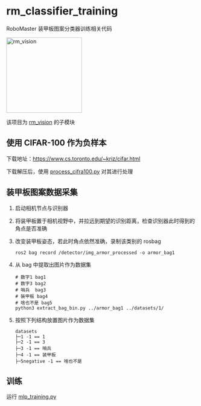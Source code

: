 # rm_classifier_training
RoboMaster 装甲板图案分类器训练相关代码

<img src="rm_vision.svg" alt="rm_vision" width="200" height="200">

该项目为 [rm_vision](https://github.com/chenjunnn/rm_vision) 的子模块


## 使用 CIFAR-100 作为负样本

下载地址：https://www.cs.toronto.edu/~kriz/cifar.html

下载解压后，使用 [process_cifra100.py](process_cifra100.py) 对其进行处理

## 装甲板图案数据采集

1. 启动相机节点与识别器
2. 将装甲板置于相机视野中，并拉远到期望的识别距离，检查识别器此时得到的角点是否准确
3. 改变装甲板姿态，若此时角点依然准确，录制该类别的 rosbag

    ```
    ros2 bag record /detector/img_armor_processed -o armor_bag1
    ```

4. 从 bag 中提取出图片作为数据集

    ```
    # 数字1 bag1
    # 数字3 bag2
    # 哨兵  bag3
    # 裝甲板 bag4
    # 啥也不是 bag5
    python3 extract_bag_bin.py ../armor_bag1 ../datasets/1/
    ```

5. 按照下列结构放置图片作为数据集

    ```
    datasets
    ├─1 -1 == 1
    ├─2 -1 == 3
    ├─3 -1 == 哨兵
    ├─4 -1 == 装甲板
    ├─5negative -1 == 啥也不是
    ```

## 训练

运行 [mlp_training.py](mlp_training.py)
